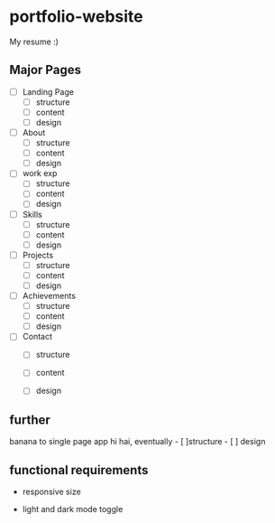 # portfolio-website
My resume :)

## Major Pages

- [ ] Landing Page
    - [ ] structure
    - [ ] content 
    - [ ] design
- [ ] About
    - [ ] structure
    - [ ] content 
    - [ ] design
- [ ] work exp
    - [ ] structure
    - [ ] content 
    - [ ] design
- [ ] Skills
    - [ ] structure
    - [ ] content 
    - [ ] design
- [ ] Projects
    - [ ] structure
    - [ ] content 
    - [ ] design
- [ ] Achievements
    - [ ] structure
    - [ ] content 
    - [ ] design
- [ ] Contact
    - [ ] structure
    - [ ] content 
    - [ ] design




## further
banana to single page app hi hai, eventually 
    - [ ]structure
    - [ ] design

## functional requirements

- responsive size

- light and dark mode toggle
